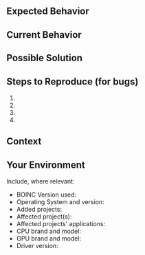 <!--- Provide a general summary of the issue in the Title above -->
 
## Expected Behavior
<!--- If you're describing a bug, tell us what should happen -->
<!--- If you're suggesting a change/improvement, tell us how it should work -->
 
## Current Behavior
<!--- If describing a bug, tell us what happens instead of the expected behavior -->
<!--- If suggesting a change/improvement, explain the difference from current behavior -->
 
## Possible Solution
<!--- Not obligatory, but suggest a fix/reason for the bug, -->
<!--- or ideas how to implement the addition or change -->
 
## Steps to Reproduce (for bugs)
<!--- Provide a link to a live example, or an unambiguous set of steps to -->
<!--- reproduce this bug. Include code to reproduce, show part of your log -->
<!-- or add an image file. -->
1.
2.
3.
4.
 
## Context
<!--- How has this issue affected you? What are you trying to accomplish? -->
<!--- Providing context helps us come up with a solution that is most useful in the real world -->
 
## Your Environment
<!--- Include as many relevant details about the environment you experienced the bug in -->
Include, where relevant:
* BOINC Version used:
* Operating System and version:
* Added projects:
* Affected project(s):
* Affected projects' applications:
* CPU brand and model: 
* GPU brand and model:
* Driver version:
